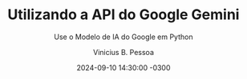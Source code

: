 ---
layout:  post
image_caption: Uma imagem descritiva do Gemini AI
title:  Utilizando a API do Google Gemini
subtitle:  Use o Modelo de IA do Google em Python
date:  2024-09-10 14:30:00 -0300
author:  Vinicius B. Pessoa
categories: [Programação]
tags: [IA Generativa, Chatbots, Criação de Conteúdo, DALL-E]
---